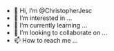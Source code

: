 - 👋 Hi, I’m @ChristopherJesc
- 👀 I’m interested in ...
- 🌱 I’m currently learning ...
- 💞️ I’m looking to collaborate on ...
- 📫 How to reach me ...

<!---
ChristopherJesc/ChristopherJesc is a ✨ special ✨ repository because its `README.md` (this file) appears on your GitHub profile.
You can click the Preview link to take a look at your changes.
--->
